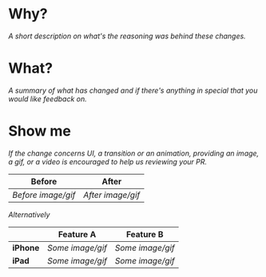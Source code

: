 # Why?

_A short description on what's the reasoning was behind these changes._

# What?

_A summary of what has changed and if there's anything in special that you would like feedback on._

# Show me

_If the change concerns UI, a transition or an animation, providing an image, a gif, or a video is encouraged to help us reviewing your PR._

| Before | After |
| --- | --- |
| _Before image/gif_ | _After image/gif_ |

_Alternatively_

| | Feature A | Feature B |
| --- | --- | --- |
| **iPhone** | _Some image/gif_ | _Some image/gif_ |
| **iPad** | _Some image/gif_ | _Some image/gif_ |